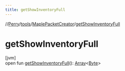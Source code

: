 ```yaml
---
title: getShowInventoryFull
---
```

//[Perry](../../../index.html)/[tools](../index.html)/[MaplePacketCreator](index.html)/[getShowInventoryFull](get-show-inventory-full.html)



# getShowInventoryFull



[jvm]\
open fun [getShowInventoryFull](get-show-inventory-full.html)(): [Array](https://kotlinlang.org/api/latest/jvm/stdlib/kotlin/-array/index.html)&lt;[Byte](https://kotlinlang.org/api/latest/jvm/stdlib/kotlin/-byte/index.html)&gt;




